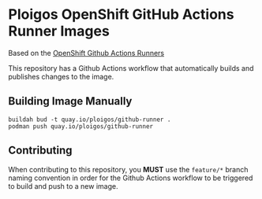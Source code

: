 # Ploigos OpenShift GitHub Actions Runner Images

Based on the [OpenShift Github Actions Runners](https://github.com/redhat-actions/openshift-actions-runners)

This repository has a Github Actions workflow that automatically builds and publishes changes to the image.
## Building Image Manually
```shell
buildah bud -t quay.io/ploigos/github-runner .
podman push quay.io/ploigos/github-runner
```

## Contributing
When contributing to this repository, you **MUST** use the `feature/*` branch naming convention in order for the Github 
Actions workflow to be triggered to build and push to a new image.